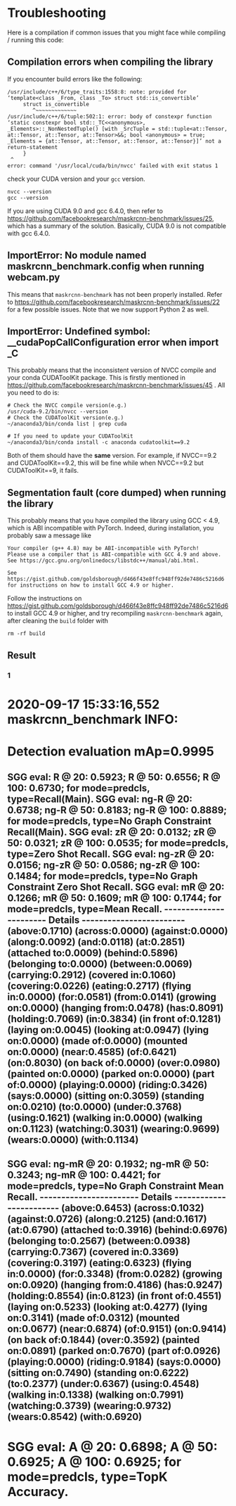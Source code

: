 # Troubleshooting

Here is a compilation if common issues that you might face
while compiling / running this code:

## Compilation errors when compiling the library
If you encounter build errors like the following:
```
/usr/include/c++/6/type_traits:1558:8: note: provided for ‘template<class _From, class _To> struct std::is_convertible’
     struct is_convertible
        ^~~~~~~~~~~~~~
/usr/include/c++/6/tuple:502:1: error: body of constexpr function ‘static constexpr bool std::_TC<<anonymous>, _Elements>::_NonNestedTuple() [with _SrcTuple = std::tuple<at::Tensor, at::Tensor, at::Tensor, at::Tensor>&&; bool <anonymous> = true; _Elements = {at::Tensor, at::Tensor, at::Tensor, at::Tensor}]’ not a return-statement
     }
 ^
error: command '/usr/local/cuda/bin/nvcc' failed with exit status 1
```
check your CUDA version and your `gcc` version.
```
nvcc --version
gcc --version
```
If you are using CUDA 9.0 and gcc 6.4.0, then refer to https://github.com/facebookresearch/maskrcnn-benchmark/issues/25,
which has a summary of the solution. Basically, CUDA 9.0 is not compatible with gcc 6.4.0.

## ImportError: No module named maskrcnn_benchmark.config when running webcam.py

This means that `maskrcnn-benchmark` has not been properly installed.
Refer to https://github.com/facebookresearch/maskrcnn-benchmark/issues/22 for a few possible issues.
Note that we now support Python 2 as well.


## ImportError: Undefined symbol: __cudaPopCallConfiguration error when import _C

This probably means that the inconsistent version of NVCC compile and your conda CUDAToolKit package. This is firstly mentioned in https://github.com/facebookresearch/maskrcnn-benchmark/issues/45 . All you need to do is:

```
# Check the NVCC compile version(e.g.)
/usr/cuda-9.2/bin/nvcc --version
# Check the CUDAToolKit version(e.g.)
~/anaconda3/bin/conda list | grep cuda

# If you need to update your CUDAToolKit
~/anaconda3/bin/conda install -c anaconda cudatoolkit==9.2
```

Both of them should have the **same** version. For example, if NVCC==9.2 and CUDAToolKit==9.2, this will be fine while when NVCC==9.2 but CUDAToolKit==9, it fails.


## Segmentation fault (core dumped) when running the library
This probably means that you have compiled the library using GCC < 4.9, which is ABI incompatible with PyTorch.
Indeed, during installation, you probably saw a message like
```
Your compiler (g++ 4.8) may be ABI-incompatible with PyTorch!
Please use a compiler that is ABI-compatible with GCC 4.9 and above.
See https://gcc.gnu.org/onlinedocs/libstdc++/manual/abi.html.

See https://gist.github.com/goldsborough/d466f43e8ffc948ff92de7486c5216d6
for instructions on how to install GCC 4.9 or higher.
```
Follow the instructions on https://gist.github.com/goldsborough/d466f43e8ffc948ff92de7486c5216d6
to install GCC 4.9 or higher, and try recompiling `maskrcnn-benchmark` again, after cleaning the
`build` folder with
```
rm -rf build
```

## Result

### 1
2020-09-17 15:33:16,552 maskrcnn_benchmark INFO: 
====================================================================================================
Detection evaluation mAp=0.9995
====================================================================================================
SGG eval:     R @ 20: 0.5923;     R @ 50: 0.6556;     R @ 100: 0.6730;  for mode=predcls, type=Recall(Main).
SGG eval:  ng-R @ 20: 0.6738;  ng-R @ 50: 0.8183;  ng-R @ 100: 0.8889;  for mode=predcls, type=No Graph Constraint Recall(Main).
SGG eval:    zR @ 20: 0.0132;    zR @ 50: 0.0321;    zR @ 100: 0.0535;  for mode=predcls, type=Zero Shot Recall.
SGG eval: ng-zR @ 20: 0.0156; ng-zR @ 50: 0.0586; ng-zR @ 100: 0.1484;  for mode=predcls, type=No Graph Constraint Zero Shot Recall.
SGG eval:    mR @ 20: 0.1266;    mR @ 50: 0.1609;    mR @ 100: 0.1744;  for mode=predcls, type=Mean Recall.
----------------------- Details ------------------------
(above:0.1710) (across:0.0000) (against:0.0000) (along:0.0092) (and:0.0118) (at:0.2851) (attached to:0.0009) (behind:0.5896) (belonging to:0.0000) (between:0.0069) (carrying:0.2912) (covered in:0.1060) (covering:0.0226) (eating:0.2717) (flying in:0.0000) (for:0.0581) (from:0.0141) (growing on:0.0000) (hanging from:0.0478) (has:0.8091) (holding:0.7069) (in:0.3834) (in front of:0.1281) (laying on:0.0045) (looking at:0.0947) (lying on:0.0000) (made of:0.0000) (mounted on:0.0000) (near:0.4585) (of:0.6421) (on:0.8030) (on back of:0.0000) (over:0.0980) (painted on:0.0000) (parked on:0.0000) (part of:0.0000) (playing:0.0000) (riding:0.3426) (says:0.0000) (sitting on:0.3059) (standing on:0.0210) (to:0.0000) (under:0.3768) (using:0.1621) (walking in:0.0000) (walking on:0.1123) (watching:0.3031) (wearing:0.9699) (wears:0.0000) (with:0.1134) 
--------------------------------------------------------
SGG eval: ng-mR @ 20: 0.1932; ng-mR @ 50: 0.3243; ng-mR @ 100: 0.4421;  for mode=predcls, type=No Graph Constraint Mean Recall.
----------------------- Details ------------------------
(above:0.6453) (across:0.1032) (against:0.0726) (along:0.2125) (and:0.1617) (at:0.6790) (attached to:0.3916) (behind:0.6976) (belonging to:0.2567) (between:0.0938) (carrying:0.7367) (covered in:0.3369) (covering:0.3197) (eating:0.6323) (flying in:0.0000) (for:0.3348) (from:0.0282) (growing on:0.0920) (hanging from:0.4186) (has:0.9247) (holding:0.8554) (in:0.8123) (in front of:0.4551) (laying on:0.5233) (looking at:0.4277) (lying on:0.3141) (made of:0.0312) (mounted on:0.0677) (near:0.6874) (of:0.9151) (on:0.9414) (on back of:0.1844) (over:0.3592) (painted on:0.0891) (parked on:0.7670) (part of:0.0926) (playing:0.0000) (riding:0.9184) (says:0.0000) (sitting on:0.7490) (standing on:0.6222) (to:0.2377) (under:0.6367) (using:0.4548) (walking in:0.1338) (walking on:0.7991) (watching:0.3739) (wearing:0.9732) (wears:0.8542) (with:0.6920) 
--------------------------------------------------------
SGG eval:     A @ 20: 0.6898;     A @ 50: 0.6925;     A @ 100: 0.6925;  for mode=predcls, type=TopK Accuracy.
====================================================================================================
